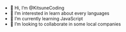 - 👋 Hi, I’m @KitsuneCoding
- 👀 I’m interested in learn about every languages
- 🌱 I’m currently learning JavaScript
- 💞️ I’m looking to collaborate in some local companies

<!---
KitsuneCoding/KitsuneCoding is a ✨ special ✨ repository because its `README.md` (this file) appears on your GitHub profile.
You can click the Preview link to take a look at your changes.
--->
